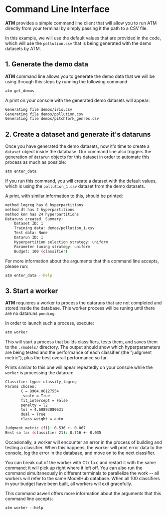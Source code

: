 # Command Line Interface

**ATM** provides a simple command line client that will allow you to run ATM directly
from your terminal by simply passing it the path to a CSV file.

In this example, we will use the default values that are provided in the code, which will use
the `pollution.csv` that is being generated with the demo datasets by ATM.

## 1. Generate the demo data

**ATM** command line allows you to generate the demo data that we will be using through this steps
by running the following command:

```bash
atm get_demos
```

A print on your console with the generated demo datasets will appear:

```bash
Generating file demos/iris.csv
Generating file demos/pollution.csv
Generating file demos/pitchfork_genres.csv
```

## 2. Create a dataset and generate it's dataruns

Once you have generated the demo datasets, now it's time to create a `dataset` object inside the
database. Our command line also triggers the generation of `datarun` objects for this dataset in
order to automate this process as much as possible:

```bash
atm enter_data
```

If you run this command, you will create a dataset with the default values, which is using the
`pollution_1.csv` dataset from the demo datasets.

A print, with similar information to this, should be printed:

```bash
method logreg has 6 hyperpartitions
method dt has 2 hyperpartitions
method knn has 24 hyperpartitions
Dataruns created. Summary:
	Dataset ID: 1
	Training data: demos/pollution_1.csv
	Test data: None
	Datarun ID: 1
	Hyperpartition selection strategy: uniform
	Parameter tuning strategy: uniform
	Budget: 100 (classifier)
```

For more information about the arguments that this command line accepts, please run:

```bash
atm enter_data --help
```

## 3. Start a worker

**ATM** requieres a worker to process the dataruns that are not completed and stored inside the
database. This worker process will be runing until there are no dataruns `pending`.

In order to launch such a process, execute:

```bash
atm worker
```

This will start a process that builds classifiers, tests them, and saves them to the `./models/`
directory. The output should show which hyperparameters are being tested and the performance of
each classifier (the "judgment metric"), plus the best overall performance so far.

Prints similar to this one will apear repeatedly on your console while the `worker` is processing
the datarun:

```bash
Classifier type: classify_logreg
Params chosen:
       C = 8904.06127554
       _scale = True
       fit_intercept = False
       penalty = l2
       tol = 4.60893080631
       dual = True
       class_weight = auto

Judgment metric (f1): 0.536 +- 0.067
Best so far (classifier 21): 0.716 +- 0.035
```

Occasionally, a worker will encounter an error in the process of building and testing a
classifier. When this happens, the worker will print error data to the console, log the error in
the database, and move on to the next classifier.

You can break out of the worker with <kbd>Ctrl</kbd>+<kbd>c</kbd> and restart it with the same
command; it will pick up right where it left off. You can also run the command simultaneously in
different terminals to parallelize the work -- all workers will refer to the same ModelHub
database. When all 100 classifiers in your budget have been built, all workers will exit gracefully.

This command aswell offers more information about the arguments that this command line accepts:

```
atm worker --help
```
